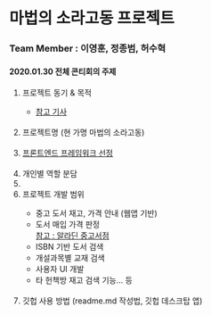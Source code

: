 # 마법의 소라고동 프로젝트

### Team Member : 이영훈, 정종범, 허수혁

#### 2020.01.30 전체 콘티회의 주제
 <ol>
  <li> 프로젝트 동기 & 목적 </li>
  <ul><li> <a href= https://namu.wiki/w/%EC%95%8C%EB%9D%BC%EB%94%98%EC%A4%91%EA%B3%A0%EC%84%9C%EC%A0%90#s-4> 참고 기사 </a></li></ul></br>
  <li> 프로젝트명 (현 가명 마법의 소라고동) </li> <br>
  <li> <a href=https://www.samsungsds.com/global/ko/support/insights/frameworks.html> 프론트엔드 프레임워크 선정 </a> </li><br>
  <li> 개인별 역할 분담 <li><br>
  <li> 프로젝트 개발 범위 </li>
    <ul>
    <li> 중고 도서 재고, 가격 안내 (웹앱 기반) </li>
    <li> 도서 매입 가격 판정 </li>
    <a href = https://www.aladin.co.kr/shop/usedshop/wc2b_sales.aspx?tab=3> 참고 : 알라딘 중고서점</a>
    <li> ISBN 기반 도서 검색 </li>
    <li> 개설과목별 교재 검색 </li>
    <li> 사용자 UI 개발 </li>
    <li> 타 헌책방 재고 검색 기능... 등 </li> 
    </ul><br>
  <li> 깃헙 사용 방법 (readme.md 작성법, 깃헙 데스크탑 앱) </li>
  </ol>
